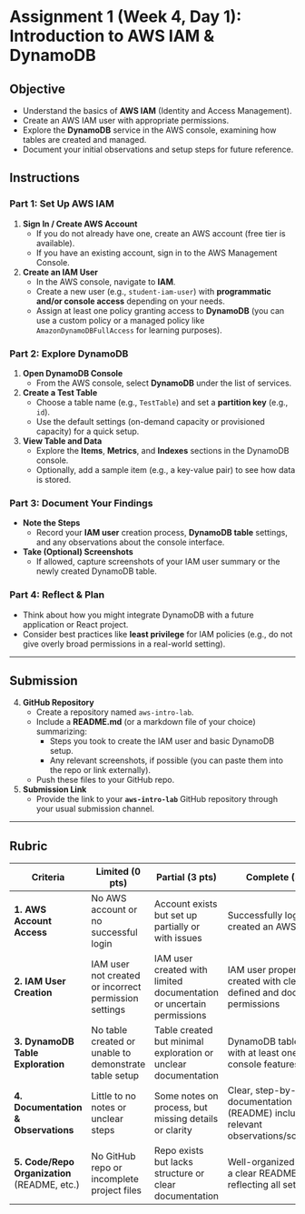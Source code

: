 # Assignment 1 (Week 4, Day 1): Introduction to AWS IAM & DynamoDB

## Objective

- Understand the basics of **AWS IAM** (Identity and Access Management).
- Create an AWS IAM user with appropriate permissions.
- Explore the **DynamoDB** service in the AWS console, examining how tables are created and managed.
- Document your initial observations and setup steps for future reference.

## Instructions

### Part 1: Set Up AWS IAM

1. **Sign In / Create AWS Account**
   - If you do not already have one, create an AWS account (free tier is available).
   - If you have an existing account, sign in to the AWS Management Console.
2. **Create an IAM User**
   - In the AWS console, navigate to **IAM**.
   - Create a new user (e.g., `student-iam-user`) with **programmatic and/or console access** depending on your needs.
   - Assign at least one policy granting access to **DynamoDB** (you can use a custom policy or a managed policy like `AmazonDynamoDBFullAccess` for learning purposes).

### Part 2: Explore DynamoDB

1. **Open DynamoDB Console**
   - From the AWS console, select **DynamoDB** under the list of services.
2. **Create a Test Table**
   - Choose a table name (e.g., `TestTable`) and set a **partition key** (e.g., `id`).
   - Use the default settings (on-demand capacity or provisioned capacity) for a quick setup.
3. **View Table and Data**
   - Explore the **Items**, **Metrics**, and **Indexes** sections in the DynamoDB console.
   - Optionally, add a sample item (e.g., a key-value pair) to see how data is stored.

### Part 3: Document Your Findings

- **Note the Steps**
  - Record your **IAM user** creation process, **DynamoDB table** settings, and any observations about the console interface.
- **Take (Optional) Screenshots**
  - If allowed, capture screenshots of your IAM user summary or the newly created DynamoDB table.

### Part 4: Reflect & Plan

- Think about how you might integrate DynamoDB with a future application or React project.
- Consider best practices like **least privilege** for IAM policies (e.g., do not give overly broad permissions in a real-world setting).

---

## Submission

4. **GitHub Repository**
   - Create a repository named `aws-intro-lab`.
   - Include a **README.md** (or a markdown file of your choice) summarizing:
     - Steps you took to create the IAM user and basic DynamoDB setup.
     - Any relevant screenshots, if possible (you can paste them into the repo or link externally).
   - Push these files to your GitHub repo.
5. **Submission Link**
   - Provide the link to your **`aws-intro-lab`** GitHub repository through your usual submission channel.

---

## Rubric

| Criteria                                     | Limited (0 pts)                                       | Partial (3 pts)                                                      | Complete (5 pts)                                                                       |
| -------------------------------------------- | ----------------------------------------------------- | -------------------------------------------------------------------- | -------------------------------------------------------------------------------------- |
| **1. AWS Account Access**                    | No AWS account or no successful login                 | Account exists but set up partially or with issues                   | Successfully logged in or created an AWS account                                       |
| **2. IAM User Creation**                     | IAM user not created or incorrect permission settings | IAM user created with limited documentation or uncertain permissions | IAM user properly created with clearly defined and documented permissions              |
| **3. DynamoDB Table Exploration**            | No table created or unable to demonstrate table setup | Table created but minimal exploration or unclear documentation       | DynamoDB table created with at least one item; console features noted                  |
| **4. Documentation & Observations**          | Little to no notes or unclear steps                   | Some notes on process, but missing details or clarity                | Clear, step-by-step documentation (README) including relevant observations/screenshots |
| **5. Code/Repo Organization** (README, etc.) | No GitHub repo or incomplete project files            | Repo exists but lacks structure or clear documentation               | Well-organized repo with a clear README, reflecting all setup steps                    |
